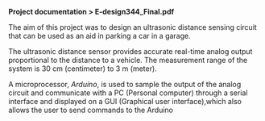 **Project documentation > E-design344_Final.pdf**

The aim of this project was to design an ultrasonic distance sensing circuit that can be used as an aid in parking a car
in a garage. 

The ultrasonic distance sensor provides accurate real-time analog output proportional to the distance to a 
vehicle. The measurement range of the system is 30 cm (centimeter) to 3 m (meter). 

A microprocessor, *Arduino*, is used to sample the output of the analog circuit and communicate with a PC (Personal computer)
through a serial interface and displayed on a GUI (Graphical user interface),which also allows the user to send commands 
to the Arduino
